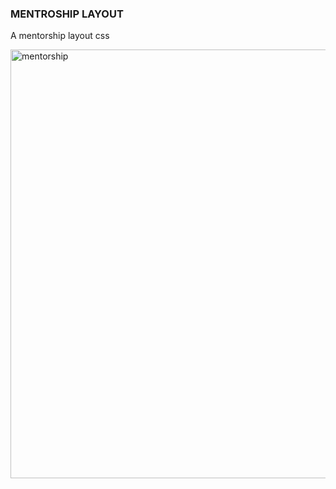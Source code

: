 ### MENTROSHIP LAYOUT
A mentorship layout css

<img width="686" alt="mentorship" src="https://user-images.githubusercontent.com/61237811/200864873-38f05ac5-a92c-4ac2-bb9d-64a94bb967b9.png">
